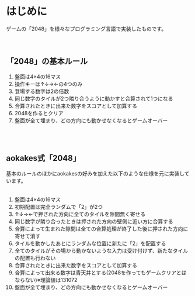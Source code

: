 # はじめに
ゲームの「2048」を様々なプログラミング言語で実装したものです。  
<br>
<br>

## 「2048」の基本ルール
1. 盤面は4×4の16マス
1. 操作キーは↑↓→←の4つのみ
1. 登場する数字は2の倍数
1. 同じ数字のタイルが2つ隣り合うように動かすと合算されて1つになる
1. 合算されたときに出来た数字をスコアとして加算する
1. 2048を作るとクリア
1. 盤面が全て埋まり、どの方向にも動かせなくなるとゲームオーバー
<br>
<br>

## aokakes式「2048」
基本のルールのほかにaokakesの好みを加えた以下のような仕様を元に実装しています。  
<br>
1. 盤面は4×4の16マス
1. 初期配置は完全ランダムで「2」が2つ
1. ↑↓→←で押された方向に全てのタイルを隙間無く寄せる
1. 同じ数字が隣り合ったときは押された方向の壁側に近い方に合算する
1. 合算によって生まれた隙間は全ての合算処理が終了した後に押された方向に寄せて消す
1. タイルを動かしたあとにランダムな位置に新たに「2」を配置する
1. 全てのタイルがその場から動かないような入力は受け付けず、新たなタイルの配置も行わない
1. 合算されたときに出来た数字をスコアとして加算する
1. 合算によって出来る数字は青天井とする(2048を作ってもゲームクリアとはならない)※理論値は131072
1. 盤面が全て埋まり、どの方向にも動かせなくなるとゲームオーバー
